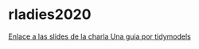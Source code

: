# rladies2020

[Enlace a las slides de la charla Una guia por tidymodels ](https://docs.google.com/presentation/d/e/2PACX-1vQQeAHF9zTqtzfQ6Z7AACm4jANk9hw4GU6eqgErJLO41tQFZCHN2rLIYFJVNh_RtuszQ5qsoZUHcgIM/embed?start=false&loop=false&delayms=3000)
